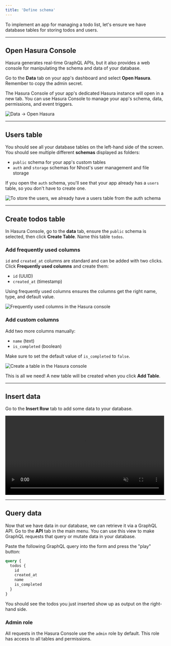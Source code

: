 ```yaml
---
title: 'Define schema'
---
```


To implement an app for managing a todo list, let's ensure we have database tables for storing todos and users.

---

## Open Hasura Console

Hasura generates real-time GraphQL APIs, but it also provides a web console for manipulating the schema and data of your database.

Go to the **Data** tab on your app's dashboard and select **Open Hasura**. Remember to copy the admin secret.

The Hasura Console of your app's dedicated Hasura instance will open in a new tab. You can use Hasura Console to manage your app's schema, data, permissions, and event triggers.

![Data -> Open Hasura](/img/quick-start/data-tab.png)

---

## Users table

You should see all your database tables on the left-hand side of the screen. You should see multiple different **schemas** displayed as folders:

- `public` schema for your app's custom tables
- `auth` and `storage` schemas for Nhost's user management and file storage

If you open the `auth` schema, you'll see that your app already has a `users` table, so you don't have to create one.

![To store the users, we already have a users table from the auth schema](/img/quick-start/list-of-schemas.png)

---

## Create todos table

In Hasura Console, go to the **data** tab, ensure the `public` schema is selected, then click **Create Table**. Name this table `todos`.

### Add frequently used columns

`id` and `created_at` columns are standard and can be added with two clicks. Click **Frequently used columns** and create them:

- `id` (UUID)
- `created_at` (timestamp)

Using frequently used columns ensures the columns get the right name, type, and default value.

![Frequently used columns in the Hasura console](/img/quick-start/frequently-used-columns.png)

### Add custom columns

Add two more columns manually:

- `name` (text)
- `is_completed` (boolean)

Make sure to set the default value of `is_completed` to `false`.

![Create a table in the Hasura console](/img/quick-start/create-table.png)

This is all we need! A new table will be created when you click **Add Table**.

---

## Insert data

Go to the **Insert Row** tab to add some data to your database.

<video width="99%" loop="" muted="" playsInline="" controls="true">
  <source src="/videos/insert-todos.mp4" type="video/mp4" />
</video>

---

## Query data

Now that we have data in our database, we can retrieve it via a GraphQL API. Go to the **API** tab in the main menu. You can use this view to make GraphQL requests that query or mutate data in your database.

Paste the following GraphQL query into the form and press the "play" button:

```graphql
query {
  todos {
    id
    created_at
    name
    is_completed
  }
}
```

You should see the todos you just inserted show up as output on the right-hand side.

### Admin role

All requests in the Hasura Console use the `admin` role by default. This role has access to all tables and permissions.
